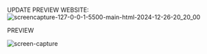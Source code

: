 UPDATE PREVIEW WEBSITE:
![screencapture-127-0-0-1-5500-main-html-2024-12-26-20_20_00](https://github.com/user-attachments/assets/c7fb4375-a36c-4c07-a881-4b1e259379a1)


PREVIEW

![screen-capture](https://github.com/user-attachments/assets/eaf2792c-b8b3-44a1-8453-fa4711276592)
